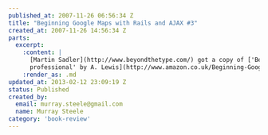 ```yaml
--- 
published_at: 2007-11-26 06:56:34 Z
title: "Beginning Google Maps with Rails and AJAX #3"
created_at: 2007-11-26 14:56:34 Z
parts:
  excerpt:
    :content: |
      [Martin Sadler](http://www.beyondthetype.com/) got a copy of ['Beginning Google Maps Applications with Rails and Ajax - from novice to
      professional' by A. Lewis](http://www.amazon.co.uk/Beginning-Google-Maps-Applications-Rails/dp/1590597877/ref=sr_1_2/203-7531475-6650320?ie=UTF8&s=books&qid=1180086616&sr=1-2),  published by [Apress](http://www.apress.com/) and has published [a review of it](http://www.beyondthetype.com/pages/book-review-google-maps-applications-with-rails-and-applications) on his blog.
    :render_as: .md
updated_at: 2013-02-12 23:09:19 Z
status: Published
created_by: 
  email: murray.steele@gmail.com
  name: Murray Steele
category: 'book-review'
---
```




